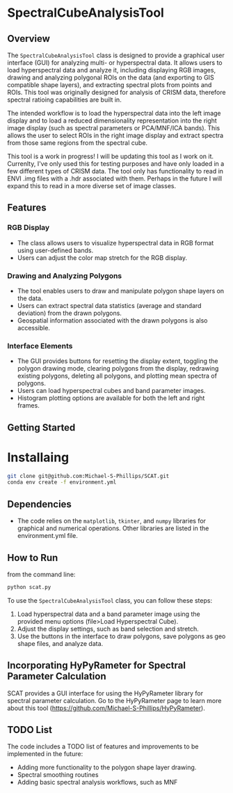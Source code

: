 # SpectralCubeAnalysisTool

## Overview

The `SpectralCubeAnalysisTool` class is designed to provide a graphical user interface (GUI) for analyzing multi- or hyperspectral data. It allows users to load hyperspectral data and analyze it, including displaying RGB images, drawing and analyzing polygonal ROIs on the data (and exporting to GIS compatible shape layers), and extracting spectral plots from points and ROIs. This tool was originally designed for analysis of CRISM data, therefore spectral ratioing capabilities are built in. 

The intended workflow is to load the hyperspectral data into the left image display and to load a reduced dimensionality representation into the right image display (such as spectral parameters or PCA/MNF/ICA bands). This allows the user to select ROIs in the right image display and extract spectra from those same regions from the spectral cube.

This tool is a work in progress! I will be updating this tool as I work on it. Currenlty, I've only used this for testing purposes and have only loaded in a few different types of CRISM data. The tool only has functionality to read in ENVI .img files with a .hdr associated with them. Perhaps in the future I will expand this to read in a more diverse set of image classes.

## Features

### RGB Display

- The class allows users to visualize hyperspectral data in RGB format using user-defined bands.
- Users can adjust the color map stretch for the RGB display.

### Drawing and Analyzing Polygons

- The tool enables users to draw and manipulate polygon shape layers on the data.
- Users can extract spectral data statistics (average and standard deviation) from the drawn polygons.
- Geospatial information associated with the drawn polygons is also accessible.

### Interface Elements

- The GUI provides buttons for resetting the display extent, toggling the polygon drawing mode, clearing polygons from the display, redrawing existing polygons, deleting all polygons, and plotting mean spectra of polygons.
- Users can load hyperspectral cubes and band parameter images.
- Histogram plotting options are available for both the left and right frames.

## Getting Started

# Installaing
```bash
git clone git@github.com:Michael-S-Phillips/SCAT.git
conda env create -f environment.yml
```
## Dependencies

- The code relies on the `matplotlib`, `tkinter`, and `numpy` libraries for graphical and numerical operations. Other libraries are listed in the environment.yml file.

## How to Run

from the command line:
```bash
python scat.py
```
To use the `SpectralCubeAnalysisTool` class, you can follow these steps:

1. Load hyperspectral data and a band parameter image using the provided menu options (file>Load Hyperspectral Cube).
2. Adjust the display settings, such as band selection and stretch.
3. Use the buttons in the interface to draw polygons, save polygons as geo shape files, and analyze data.

## Incorporating HyPyRameter for Spectral Parameter Calculation

SCAT provides a GUI interface for using the HyPyRameter library for spectral parameter calculation. Go to the HyPyRameter page to learn more about this tool (https://github.com/Michael-S-Phillips/HyPyRameter). 


## TODO List

The code includes a TODO list of features and improvements to be implemented in the future:

- Adding more functionality to the polygon shape layer drawing.
- Spectral smoothing routines
- Adding basic spectral analysis workflows, such as MNF
